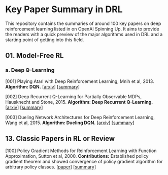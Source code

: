 # Key Paper Summary in DRL

This repository contains the summaries of around 100 key papers on deep reinforcement learning listed in on OpenAI Spinning Up. It aims to provide the readers with a quick preview of the major algorithms used in DRL and a starting point of getting into this field.

## 01. Model-Free RL

### a. Deep Q-Learning

[001] Playing Atari with Deep Reinforcement Learning, Mnih et al, 2013. **Algorithm: DQN.** [[arxiv](https://arxiv.org/abs/1312.5602v1)] [[summary](https://github.com/kmdanielduan/Key-Paper-Summary-in-DRL/blob/master/01.%20Model-Free%20RL/%5B001%5D%20Playing%20Atari%20with%20Deep%20Reinforcement%20Learning.md)]

[002] Deep Recurrent Q-Learning for Partially Observable MDPs, Hausknecht and Stone, 2015. **Algorithm: Deep Recurrent Q-Learning.** [[arxiv](https://arxiv.org/abs/1507.06527)] [[summary](https://github.com/kmdanielduan/Key-Paper-Summary-in-DRL/blob/master/01.%20Model-Free%20RL/%5B002%5D%20Deep%20Recurrent%20Q-Learning%20for%20Partially%20Observable%20MDPs.md)]

[003] Dueling Network Architectures for Deep Reinforcement Learning, Wang et al, 2015. **Algorithm: Dueling DQN.** [[arxiv](https://arxiv.org/abs/1511.06581)] [[summary](https://github.com/kmdanielduan/Key-Paper-Summary-in-DRL/blob/master/01.%20Model-Free%20RL/%5B003%5D%20Dueling%20Network%20Architectures%20for%20Deep%20Reinforcement%20Learning.md)]

## 13. Classic Papers in RL or Review

[100] Policy Gradient Methods for Reinforcement Learning with Function Approximation, Sutton et al, 2000. **Contributions:** Established policy gradient theorem and showed convergence of policy gradient algorithm for arbitrary policy classes. [[paper](https://papers.nips.cc/paper/1713-policy-gradient-methods-for-reinforcement-learning-with-function-approximation.pdf)] [[summary](https://github.com/kmdanielduan/Key-Paper-Summary-in-DRL/blob/master/13.%20Classic%20Papers%20in%20RL%20or%20Review/%5B100%5D%20Policy%20Gradient%20Methods%20for%20Reinforcement%20Learning%20with%20Function%20Approximation.md)]
